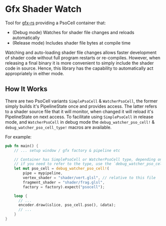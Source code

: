 Gfx Shader Watch
================

Tool for [gfx-rs](https://github.com/gfx-rs/gfx) providing a PsoCell container that:
* (Debug mode) Watches for shader file changes and reloads automatically
* (Release mode) Includes shader file bytes at compile time

Watching and auto-loading shader file changes allows faster development of shader code without full program restarts or re-compiles. However, when releasing a final binary it is more convenient to simply include the shader code in source.
Hence, this library has the capability to automatically act appropriately in either mode.

## How It Works
There are two PsoCell variants `SimplePsoCell` & `WatcherPsoCell`, the former simply builds it's PipelineState once and
provides access. The latter refers to a shader source file that it will monitor, when changed it will reload it's
PipelineState on next access. To facilitate using `SimplePsoCell` in release mode, and `WatcherPsoCell` in debug mode
the `debug_watcher_pso_cell!` & `debug_watcher_pso_cell_type!` macros are available.

For example:
```rust
pub fn main() {
    // ... setup window / gfx factory & pipeline etc

    // Container has SimplePsoCell or WatcherPsoCell type, depending on compile mode
    // if you need to refer to the type, use the `debug_watcher_pso_cell_type!` macro
    let mut pso_cell = debug_watcher_pso_cell!(
        pipe = mypipeline,
        vertex_shader = "shader/vert.glsl", // relative to this file
        fragment_shader = "shader/frag.glsl",
        factory = factory).expect("psocell");

    loop {
      // ...
      encoder.draw(&slice, pso_cell.pso(), &data);
      // ...
    }
}
```
